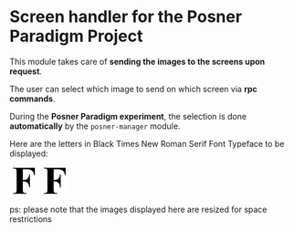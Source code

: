 Screen handler for the Posner Paradigm Project
==========================

This module takes care of **sending the images to the screens upon request**.

The user can select which image to send on which screen via **rpc commands**.

During the **Posner Paradigm experiment**, the selection is done **automatically** by the `posner-manager` module.

Here are the letters in Black Times New Roman Serif Font Typeface to be displayed:

<img src="app/conf/letterF.jpg" width="50">
<img src="app/conf/letterF.jpg" width="50">

ps: please note that the images displayed here are resized for space restrictions
